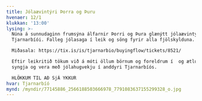 ```yaml
---
title: Jólaævintýri Þorra og Þuru
hvenaer: 12/1
klukkan: '13:00'
lysing: >-
  Núna á sunnudaginn frumsýna álfarnir Þorri og Þura glænýtt jólaævintýri hér í
  Tjarnarbíói. Falleg jólasaga í leik og söng fyrir alla fjölskylduna.

  Miðasala: https://tix.is/is/tjarnarbio/buyingflow/tickets/8521/

  Eftir leikritið tökum við á móti öllum börnum og foreldrum í  og ætlum að
  syngja og vera með jólahugvekju í anddyri Tjarnarbíós.

  HLÖKKUM TIL AÐ SjÁ YKKUR
hvar: Tjarnarbíó
mynd: /myndir/77145886_2566188503666978_7791083637155299328_o.jpg
---
```


